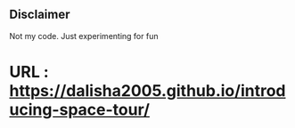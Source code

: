 ## Disclaimer

Not my code.
Just experimenting for fun

# URL : https://dalisha2005.github.io/introducing-space-tour/

